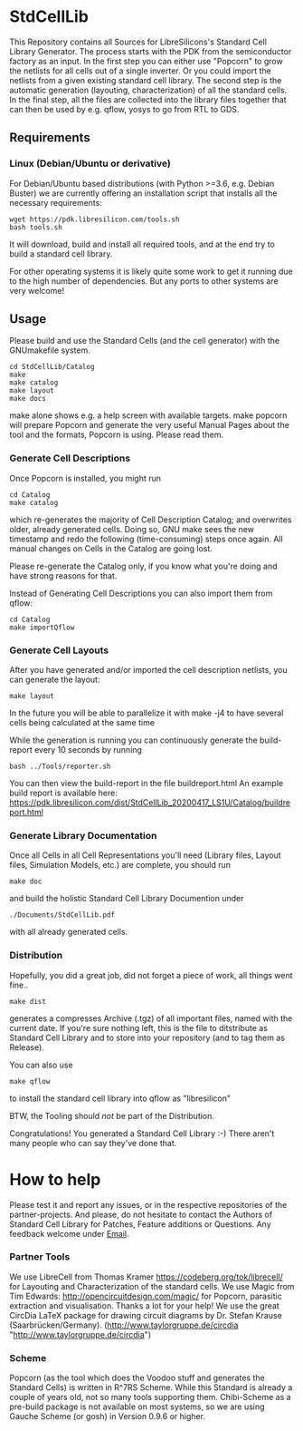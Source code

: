 # StdCellLib

This Repository contains all Sources for LibreSilicons's Standard Cell Library Generator.
The process starts with the PDK from the semiconductor factory as an input.
In the first step you can either use "Popcorn" to grow the netlists for all cells out of a single inverter.
Or you could import the netlists from a given existing standard cell library.
The second step is the automatic generation (layouting, characterization) of all the standard cells.
In the final step, all the files are collected into the library files together that can then be used by e.g. qflow, yosys to go from RTL to GDS.


## Requirements

### Linux (Debian/Ubuntu or derivative)

For Debian/Ubuntu based distributions (with Python >=3.6, e.g. Debian Buster) we are currently offering an installation script that installs all the necessary requirements:

```
wget https://pdk.libresilicon.com/tools.sh
bash tools.sh
```

It will download, build and install all required tools, and at the end try to build a standard cell library.

For other operating systems it is likely quite some work to get it running due to the high number of dependencies. But any ports to other systems are very welcome!

## Usage

Please build and use the Standard Cells (and the cell generator) with the GNUmakefile system.

```
cd StdCellLib/Catalog
make
make catalog
make layout
make docs
```

make alone shows e.g. a help screen with available targets.
make popcorn will prepare Popcorn and generate the very useful Manual Pages about the tool and the formats, Popcorn is using. Please read them.


### Generate Cell Descriptions

Once Popcorn is installed, you might run

```
cd Catalog
make catalog
```

which re-generates the majority of Cell Description Catalog; and overwrites older, already generated cells. Doing so, GNU make sees the new timestamp and redo the following (time-consuming) steps once again. All manual changes on Cells in the Catalog are going lost.

Please re-generate the Catalog only, if you know what you're doing and have strong reasons for that.

Instead of Generating Cell Descriptions you can also import them from qflow:

```
cd Catalog
make importQflow
```

### Generate Cell Layouts

After you have generated and/or imported the cell description netlists, you can generate the layout:
```
make layout
```
In the future you will be able to parallelize it with make -j4 to have several cells being calculated at the same time

While the generation is running you can continuously generate the build-report every 10 seconds by running 
```
bash ../Tools/reporter.sh
```
You can then view the build-report in the file buildreport.html 
An example build report is available here: https://pdk.libresilicon.com/dist/StdCellLib_20200417_LS1U/Catalog/buildreport.html

### Generate Library Documentation

Once all Cells in all Cell Representations you'll need (Library files, Layout files, Simulation Models, etc.) are complete, you should run

```
make doc
```

and build the holistic Standard Cell Library Documention under

```
./Documents/StdCellLib.pdf
```

with all already generated cells.

### Distribution

Hopefully, you did a great job, did not forget a piece of work, all things went fine..
```
make dist
```

generates a compresses Archive (.tgz) of all important files, named with the current date. If you're sure nothing left, this is the file to ditstribute as Standard Cell Library and to store into your repository (and to tag them as Release).

You can also use
```
make qflow
```
to install the standard cell library into qflow as "libresilicon"

BTW, the Tooling should *not* be part of the Distribution.


Congratulations! You generated a Standard Cell Library :-) There aren't many people who can say they've done that.

# How to help
Please test it and report any issues, or in the respective repositories of the partner-projects.
And please, do not hesitate to contact the Authors of Standard Cell Library for Patches, Feature additions or Questions.
Any feedback welcome under [Email](mailto://stdcelllib@nospam.chipforge.org "stdcelllib@nospam.chipforge.org").

### Partner Tools

We use LibreCell from Thomas Kramer https://codeberg.org/tok/librecell/ for Layouting and Characterization of the standard cells.
We use Magic from Tim Edwards: http://opencircuitdesign.com/magic/ for Popcorn, parasitic extraction and visualisation. Thanks a lot for your help!
We use the great CircDia LaTeX package for drawing circuit diagrams by Dr. Stefan Krause (Saarbr&uuml;cken/Germany). (http://www.taylorgruppe.de/circdia "http://www.taylorgruppe.de/circdia")

### Scheme

Popcorn (as the tool which does the Voodoo stuff and generates the Standard Cells) is written in R^7RS Scheme. While this Standard is already a couple of years old, not so many tools supporting them. Chibi-Scheme as a pre-build package is not available on most systems, so we are using Gauche Scheme (or gosh) in Version 0.9.6 or higher.
